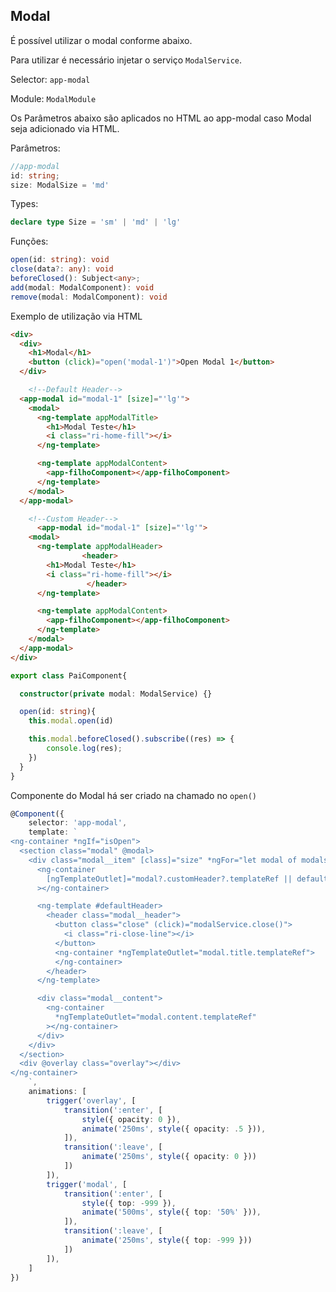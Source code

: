 <h2> Modal </h2>

É possível utilizar o modal conforme abaixo.

Para utilizar é necessário injetar o serviço `ModalService`.

Selector: `app-modal`

Module: `ModalModule`

Os Parâmetros abaixo são aplicados no HTML ao app-modal caso Modal seja adicionado via HTML.

Parâmetros:

```Typescript
//app-modal
id: string;
size: ModalSize = 'md'
```

Types:

```Typescript
declare type Size = 'sm' | 'md' | 'lg'
```

Funções:

```Typescript
open(id: string): void
close(data?: any): void
beforeClosed(): Subject<any>;
add(modal: ModalComponent): void
remove(modal: ModalComponent): void
```

Exemplo de utilização via HTML

```HTML
<div>
  <div>
    <h1>Modal</h1>
    <button (click)="open('modal-1')">Open Modal 1</button>
  </div>

	<!--Default Header-->
  <app-modal id="modal-1" [size]="'lg'">
    <modal>
      <ng-template appModalTitle>
        <h1>Modal Teste</h1>
        <i class="ri-home-fill"></i>
      </ng-template>

      <ng-template appModalContent>
        <app-filhoComponent></app-filhoComponent>
      </ng-template>
    </modal>
  </app-modal>

	<!--Custom Header-->
	  <app-modal id="modal-1" [size]="'lg'">
    <modal>
      <ng-template appModalHeader>
				<header>
        <h1>Modal Teste</h1>
        <i class="ri-home-fill"></i>
				 </header>
      </ng-template>

      <ng-template appModalContent>
        <app-filhoComponent></app-filhoComponent>
      </ng-template>
    </modal>
  </app-modal>
</div>
```

```Typescript
export class PaiComponent{

  constructor(private modal: ModalService) {}

  open(id: string){
    this.modal.open(id)

    this.modal.beforeClosed().subscribe((res) => {
    	console.log(res);
    })
  }
}
```

Componente do Modal há ser criado na chamado no `open()`

```Typescript
@Component({
	selector: 'app-modal',
	template: `
<ng-container *ngIf="isOpen">
  <section class="modal" @modal>
    <div class="modal__item" [class]="size" *ngFor="let modal of modals">
      <ng-container
        [ngTemplateOutlet]="modal?.customHeader?.templateRef || defaultHeader"
      ></ng-container>

      <ng-template #defaultHeader>
        <header class="modal__header">
          <button class="close" (click)="modalService.close()">
            <i class="ri-close-line"></i>
          </button>
          <ng-container *ngTemplateOutlet="modal.title.templateRef">
          </ng-container>
        </header>
      </ng-template>

      <div class="modal__content">
        <ng-container
          *ngTemplateOutlet="modal.content.templateRef"
        ></ng-container>
      </div>
    </div>
  </section>
  <div @overlay class="overlay"></div>
</ng-container>
	`,
	animations: [
		trigger('overlay', [
			transition(':enter', [
				style({ opacity: 0 }),
				animate('250ms', style({ opacity: .5 })),
			]),
			transition(':leave', [
				animate('250ms', style({ opacity: 0 }))
			])
		]),
		trigger('modal', [
			transition(':enter', [
				style({ top: -999 }),
				animate('500ms', style({ top: '50%' })),
			]),
			transition(':leave', [
				animate('250ms', style({ top: -999 }))
			])
		]),
	]
})
```
